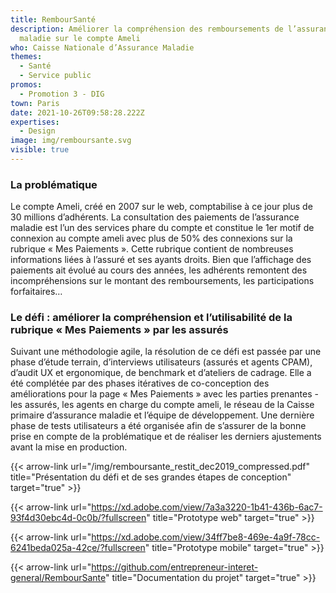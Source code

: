 ```yaml
---
title: RembourSanté
description: Améliorer la compréhension des remboursements de l’assurance
  maladie sur le compte Ameli
who: Caisse Nationale d’Assurance Maladie
themes:
  - Santé
  - Service public
promos:
  - Promotion 3 - DIG
town: Paris
date: 2021-10-26T09:58:28.222Z
expertises:
  - Design
image: img/remboursante.svg
visible: true
---
```

### La problématique

Le compte Ameli, créé en 2007 sur le web, comptabilise à ce jour plus de 30 millions d’adhérents. La consultation des paiements de l’assurance maladie est l’un des services phare du compte et constitue le 1er motif de connexion au compte ameli avec plus de 50% des connexions sur la rubrique « Mes Paiements ». Cette rubrique contient de nombreuses informations liées à l’assuré et ses ayants droits. Bien que l’affichage des paiements ait évolué au cours des années, les adhérents remontent des incompréhensions sur le montant des remboursements, les participations forfaitaires…

### Le défi : améliorer la compréhension et l’utilisabilité de la rubrique « Mes Paiements » par les assurés

Suivant une méthodologie agile, la résolution de ce défi est passée par une phase d’étude terrain, d’interviews utilisateurs (assurés et agents CPAM), d’audit UX et ergonomique, de benchmark et d’ateliers de cadrage. Elle a été complétée par des phases itératives de co-conception des améliorations pour la page « Mes Paiements » avec les parties prenantes - les assurés, les agents en charge du compte ameli, le réseau de la Caisse primaire d’assurance maladie et l’équipe de développement. Une dernière phase de tests utilisateurs a été organisée afin de s’assurer de la bonne prise en compte de la problématique et de réaliser les derniers ajustements avant la mise en production.

{{< arrow-link url="/img/remboursante_restit_dec2019_compressed.pdf" title="Présentation du défi et de ses grandes étapes de conception" target="true" >}}

{{< arrow-link url="https://xd.adobe.com/view/7a3a3220-1b41-436b-6ac7-93f4d30ebc4d-0c0b/?fullscreen" title="Prototype web" target="true" >}}

{{< arrow-link url="https://xd.adobe.com/view/34ff7be8-469e-4a9f-78cc-6241beda025a-42ce/?fullscreen" title="Prototype mobile" target="true" >}}

{{< arrow-link url="https://github.com/entrepreneur-interet-general/RembourSante" title="Documentation du projet" target="true" >}}
